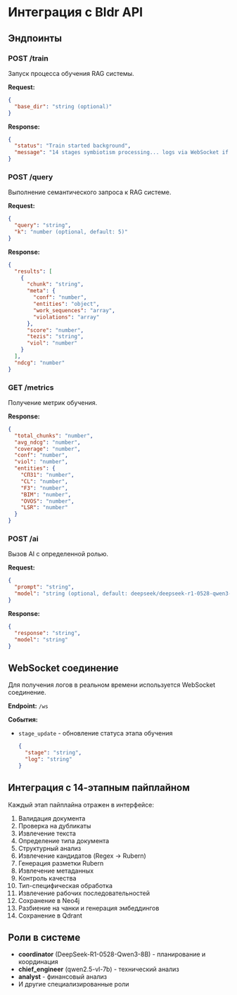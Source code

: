 # Интеграция с Bldr API

## Эндпоинты

### POST /train
Запуск процесса обучения RAG системы.

**Request:**
```json
{
  "base_dir": "string (optional)"
}
```

**Response:**
```json
{
  "status": "Train started background",
  "message": "14 stages symbiotism processing... logs via WebSocket if needed"
}
```

### POST /query
Выполнение семантического запроса к RAG системе.

**Request:**
```json
{
  "query": "string",
  "k": "number (optional, default: 5)"
}
```

**Response:**
```json
{
  "results": [
    {
      "chunk": "string",
      "meta": {
        "conf": "number",
        "entities": "object",
        "work_sequences": "array",
        "violations": "array"
      },
      "score": "number",
      "tezis": "string",
      "viol": "number"
    }
  ],
  "ndcg": "number"
}
```

### GET /metrics
Получение метрик обучения.

**Response:**
```json
{
  "total_chunks": "number",
  "avg_ndcg": "number",
  "coverage": "number",
  "conf": "number",
  "viol": "number",
  "entities": {
    "СП31": "number",
    "CL": "number",
    "FЗ": "number",
    "BIM": "number",
    "OVOS": "number",
    "LSR": "number"
  }
}
```

### POST /ai
Вызов AI с определенной ролью.

**Request:**
```json
{
  "prompt": "string",
  "model": "string (optional, default: deepseek/deepseek-r1-0528-qwen3-8b)"
}
```

**Response:**
```json
{
  "response": "string",
  "model": "string"
}
```

## WebSocket соединение

Для получения логов в реальном времени используется WebSocket соединение.

**Endpoint:** `/ws`

**События:**
- `stage_update` - обновление статуса этапа обучения
  ```json
  {
    "stage": "string",
    "log": "string"
  }
  ```

## Интеграция с 14-этапным пайплайном

Каждый этап пайплайна отражен в интерфейсе:
1. Валидация документа
2. Проверка на дубликаты
3. Извлечение текста
4. Определение типа документа
5. Структурный анализ
6. Извлечение кандидатов (Regex → Rubern)
7. Генерация разметки Rubern
8. Извлечение метаданных
9. Контроль качества
10. Тип-специфическая обработка
11. Извлечение рабочих последовательностей
12. Сохранение в Neo4j
13. Разбиение на чанки и генерация эмбеддингов
14. Сохранение в Qdrant

## Роли в системе

- **coordinator** (DeepSeek-R1-0528-Qwen3-8B) - планирование и координация
- **chief_engineer** (qwen2.5-vl-7b) - технический анализ
- **analyst** - финансовый анализ
- И другие специализированные роли